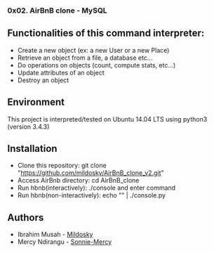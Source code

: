 ### 0x02. AirBnB clone - MySQL

## Functionalities of this command interpreter:

- Create a new object (ex: a new User or a new Place)
- Retrieve an object from a file, a database etc...
- Do operations on objects (count, compute stats, etc...)
- Update attributes of an object
- Destroy an object

## Environment

This project is interpreted/tested on Ubuntu 14.04 LTS using python3 (version 3.4.3)

## Installation

- Clone this repository: git clone "https://github.com/mildosky/AirBnB_clone_v2.git"
- Access AirBnb directory: cd AirBnB_clone
- Run hbnb(interactively): ./console and enter command
- Run hbnb(non-interactively): echo "<command>" | ./console.py


## Authors

- Ibrahim Musah - [Mildosky](https://github.com/mildosky)
- Mercy Ndirangu - [Sonnie-Mercy](https://github.com/Sonnie-Mercy)
